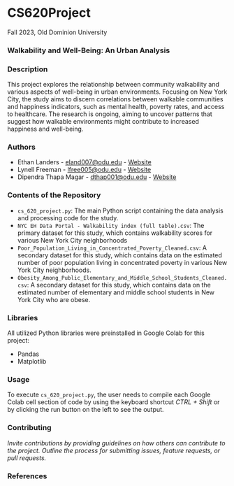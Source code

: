 # CS620Project
Fall 2023, Old Dominion University

### **Walkability and Well-Being: An Urban Analysis**

### Description
This project explores the relationship between community walkability and various aspects of well-being in urban environments. Focusing on New York City, the study aims to discern correlations between walkable communities and happiness indicators, such as mental health, poverty rates, and access to healthcare. The research is ongoing, aiming to uncover patterns that suggest how walkable environments might contribute to increased happiness and well-being.

### Authors
- Ethan Landers - eland007@odu.edu - [Website](https://ethanlanders.github.io)
- Lynell Freeman - lfree005@odu.edu - [Website](https://lynellfreeman.github.io)
- Dipendra Thapa Magar - dthap001@odu.edu - [Website](https://dipendrathapamagar.github.io)

### Contents of the Repository
- `cs_620_project.py`: The main Python script containing the data analysis and processing code for the study.
- `NYC EH Data Portal - Walkability index (full table).csv`:  The primary dataset for this study, which contains walkability scores for various New York City neighborhoods
- `Poor_Population_Living_in_Concentrated_Poverty_Cleaned.csv`:  A secondary dataset for this study, which contains data on the estimated number of poor population living in concentrated poverty in various New York City neighborhoods.
- `Obesity_Among_Public_Elementary_and_Middle_School_Students_Cleaned.csv`:  A secondary dataset for this study, which contains data on the estimated number of elementary and middle school students in New York City who are obese.

### Libraries
All utilized Python libraries were preinstalled in Google Colab for this project:
- Pandas
- Matplotlib

### Usage
To execute `cs_620_project.py`, the user needs to compile each Google Colab cell section of code by using the keyboard shortcut _CTRL + Shift_ or by clicking the run button on the left to see the output.

### Contributing
_Invite contributions by providing guidelines on how others can contribute to the project. Outline the process for submitting issues, feature requests, or pull requests._

### References
